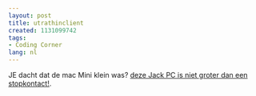 ```yaml
---
layout: post
title: utrathinclient
created: 1131099742
tags:
- Coding Corner
lang: nl
---
```

JE dacht dat de mac Mini klein was? [deze Jack PC is niet groter dan een stopkontact!](http://www.chippc.com/products/thinclients/jackpc/index.asp).
